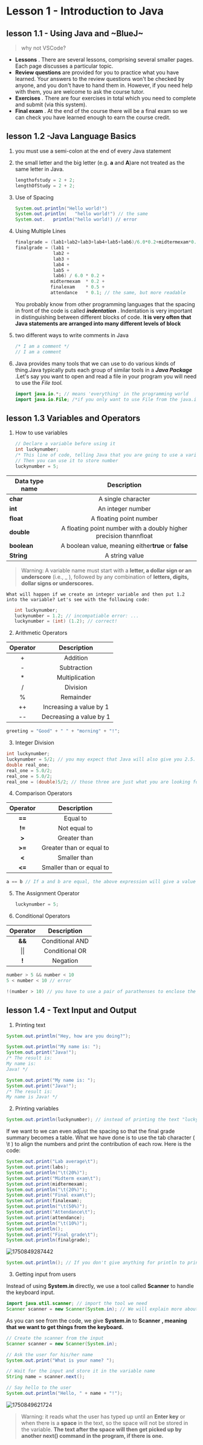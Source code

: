 # Lesson 1 - Introduction to Java

## lesson 1.1 - Using Java and ~BlueJ~

> why not VSCode?

* **Lessons** . There are several lessons, comprising several smaller pages. Each page discusses a particular topic.
* **Review questions** are provided for you to practice
  what you have learned. Your answers to the review questions won't be
  checked by anyone, and you don't have to hand them in. However, if you
  need help with them, you are welcome to ask the course tutor.
* **Exercises** . There are four exercises in total which you need to complete and submit (via this system).
* **Final exam** . At the end of the course there will be a final exam so we can check you have learned enough to earn the course credit.

## lesson 1.2 -Java Language Basics

1. you must use a semi-colon at the end of every Java statement
2. the small letter and the big letter (e.g. **a** and **A**)are not treated as the same letter in Java.

   ```java
   lengthofstudy = 2 + 2;
   lengthOfStudy = 2 + 2;
   ```
3. Use of Spacing

   ```java
   System.out.println("Hello world!")
   System.out.println(   "hello world!") // the same
   System.out.   println("hello world!) // error
   ```
4. Using Multiple Lines

   ```java
   finalgrade = (lab1+lab2+lab3+lab4+lab5+lab6)/6.0*0.2+midtermexam*0.2+finalexam*0.5+attendance*0.1;
   finalgrade = (lab1 +
                 lab2 +
                 lab3 +
                 lab4 +
                 lab5 +
                 lab6) / 6.0 * 0.2 +
                midtermexam  * 0.2 +
                finalexam    * 0.5 +
                attendance   * 0.1; // the same, but more readable
   ```

   You probably know from other programming languages that the spacing in front of the code is called ***indentation*** . Indentation is very important in distinguishing between different blocks of code. I**t is very often that Java statements are arranged into many different levels of block**
5. two different ways to write comments in Java

   ```java
   /* I am a comment */
   // I am a comment
   ```
6. Java provides many tools that we can use to do various kinds of thing.Java typically puts each group of similar tools in a ***Java Package*** .Let's say you want to open and read a file in your program you will need to use the *File *tool.**

   ```java
   import java.io.*; // means 'everything' in the programming world
   import java.io.File; /*if you only want to use File from the java.io package, the following code helps you import File from the package.*/
   ```

## lesson 1.3 Variables and Operators

1. How to use variables

   ```java
   // Declare a variable before using it
   int luckynumber;
   /* This line of code, telling Java that you are going to use a variable, is called variable declaration. */
   // Then you can use it to store number
   luckynumber = 5;
   ```

| Data type name    |                            Description                            |
| ----------------- | :---------------------------------------------------------------: |
| **char**    |                        A single character                        |
| **int**     |                         An integer number                         |
| **float**   |                      A floating point number                      |
| **double**  | A floating point number with a doubly higher precision thannfloat |
| **boolean** | A boolean value, meaning either**true** or **false** |
| **String**  |                          A string value                          |

> Warning: A variable name must start with a **letter, a dollar sign or an underscore** (i.e., _ ), followed by any combination of **letters, digits, dollar signs or underscores.**

    What will happen if we create an integer variable and then put 1.2 into the variable? Let's see with the following code:

```java
   int luckynumber;
   luckynumber = 1.2; // incompatiable error: ...
   luckynumber = (int) (1.2); // correct!
```

2. Arithmetic Operators

| Operator |       Description       |
| :------: | :---------------------: |
|    +    |        Addition        |
|    -    |       Subtraction       |
|    *    |     Multiplication     |
|    /    |        Division        |
|    %    |        Remainder        |
|    ++    | Increasing a value by 1 |
|    --    | Decreasing a value by 1 |

```java
greeting = "Good" + " " + "morning" + "!";
```

3. Integer Division

```java
int luckynumber;
luckynumber = 5/2; // you may expect that Java will also give you 2.5. Instead, It gives you a result of 2
double real_one;
real_one = 5.0/2;
real_one = 5.0/2;
real_one = (double)5/2; // those three are just what you are looking for
```

4. Comparison Operators

|   Operator   |       Description       |
| :----------: | :----------------------: |
| **==** |         Equal to         |
| **!=** |       Not equal to       |
| **>** |       Greater than       |
| **>=** | Greater than or equal to |
| **<** |       Smaller than       |
| **<=** | Smaller than or equal to |

```java
a == b // If a and b are equal, the above expression will give a value of true. Otherwise, it will give a value of false.
```

5. The Assignment Operator

   ```java
   luckynumber = 5;
   ```
6. Conditional Operators

| **Operator** |   Description   |
| :----------------: | :-------------: |
|    **&&**    | Conditional AND |
|        \|\|        | Conditional OR |
|    **!**    |    Negation    |

```java
number > 5 && number < 10
5 < number < 10 // error 
```

```java
!(number > 10) // you have to use a pair of parathenses to enclose the expression
```

## lesson 1.4 - Text Input and Output

1. Printing text

```java
System.out.println("Hey, how are you doing?");
```

```java
System.out.println("My name is: ");
System.out.print("Java!");
/* The result is:
My name is:
Java! */
```

```java
System.out.print("My name is: ");
System.out.print("Java!");
/* The result is:
My name is Java! */
```

2. Printing variables

```java
System.out.println(luckynumber); // instead of printing the text "luckynumber", it will print the content of the variable
```

If we want to we can even adjust the spacing so that the final grade summary becomes a table.
What we have done is to use the tab character ( \t ) to align the numbers and print the contribution of each row. Here is the code:

```java
System.out.print("Lab average\t");
System.out.print(labs);
System.out.println("\t(20%)");
System.out.print("Midterm exam\t");
System.out.print(midtermexam);
System.out.println("\t(20%)");
System.out.print("Final exam\t");
System.out.print(finalexam);
System.out.println("\t(50%)");
System.out.print("Attendance\t");
System.out.print(attendance);
System.out.println("\t(10%)");
System.out.println();
System.out.print("Final grade\t");
System.out.println(finalgrade);
```

![1750849287442](image/lesson1/1750849287442.png)

```java
System.out.println(); // If you don't give anything for println to print it will print an empty line.
```

3. Getting input from users

Instead of using **System.in** directly, we use a tool called **Scanner** to handle the keyboard input.

```java
import java.util.scanner; // import the tool we need
Scanner scanner = new Scanner(System.in); // We will explain more about creating things using new later in the course.
```

As you can see from the code, we give **System.in** to  **Scanner** **, meaning that we want to get things from the keyboard.**

```java
// Create the scanner from the input
Scanner scanner = new Scanner(System.in);

// Ask the user for his/her name
System.out.print("What is your name? ");

// Wait for the input and store it in the variable name
String name = scanner.next();

// Say hello to the user
System.out.println("Hello, " + name + "!");
```

![1750849621724](image/lesson1/1750849621724.png)

> Warning: it reads what the user has typed up until an **Enter key** or when there is a **space** in the text, so the space will not be stored in the variable. **The text after the space will then get picked up by another next() command in the program, if there is one.**
